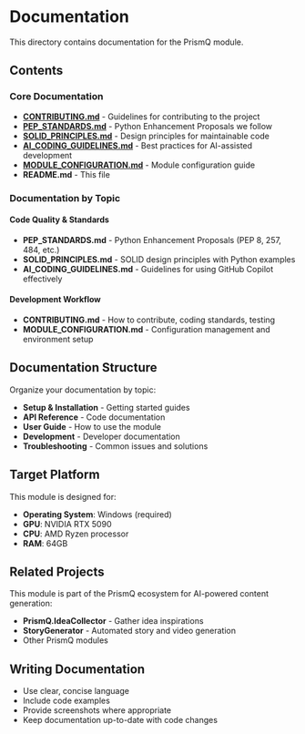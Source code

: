 # Documentation

This directory contains documentation for the PrismQ module.

## Contents

### Core Documentation
- **[CONTRIBUTING.md](CONTRIBUTING.md)** - Guidelines for contributing to the project
- **[PEP_STANDARDS.md](PEP_STANDARDS.md)** - Python Enhancement Proposals we follow
- **[SOLID_PRINCIPLES.md](SOLID_PRINCIPLES.md)** - Design principles for maintainable code
- **[AI_CODING_GUIDELINES.md](AI_CODING_GUIDELINES.md)** - Best practices for AI-assisted development
- **[MODULE_CONFIGURATION.md](MODULE_CONFIGURATION.md)** - Module configuration guide
- **README.md** - This file

### Documentation by Topic

#### Code Quality & Standards
- **PEP_STANDARDS.md** - Python Enhancement Proposals (PEP 8, 257, 484, etc.)
- **SOLID_PRINCIPLES.md** - SOLID design principles with Python examples
- **AI_CODING_GUIDELINES.md** - Guidelines for using GitHub Copilot effectively

#### Development Workflow
- **CONTRIBUTING.md** - How to contribute, coding standards, testing
- **MODULE_CONFIGURATION.md** - Configuration management and environment setup

## Documentation Structure

Organize your documentation by topic:

- **Setup & Installation** - Getting started guides
- **API Reference** - Code documentation
- **User Guide** - How to use the module
- **Development** - Developer documentation
- **Troubleshooting** - Common issues and solutions

## Target Platform

This module is designed for:
- **Operating System**: Windows (required)
- **GPU**: NVIDIA RTX 5090
- **CPU**: AMD Ryzen processor
- **RAM**: 64GB

## Related Projects

This module is part of the PrismQ ecosystem for AI-powered content generation:
- **PrismQ.IdeaCollector** - Gather idea inspirations
- **StoryGenerator** - Automated story and video generation
- Other PrismQ modules

## Writing Documentation

- Use clear, concise language
- Include code examples
- Provide screenshots where appropriate
- Keep documentation up-to-date with code changes
